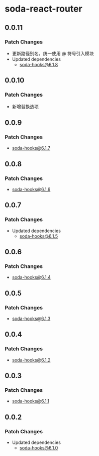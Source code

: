 # soda-react-router

## 0.0.11

### Patch Changes

-   更新路径别名，统一使用 @ 符号引入模块
-   Updated dependencies
    -   soda-hooks@6.1.8

## 0.0.10

### Patch Changes

-   新增替换选项

## 0.0.9

### Patch Changes

-   soda-hooks@6.1.7

## 0.0.8

### Patch Changes

-   soda-hooks@6.1.6

## 0.0.7

### Patch Changes

-   Updated dependencies
    -   soda-hooks@6.1.5

## 0.0.6

### Patch Changes

-   soda-hooks@6.1.4

## 0.0.5

### Patch Changes

-   soda-hooks@6.1.3

## 0.0.4

### Patch Changes

-   soda-hooks@6.1.2

## 0.0.3

### Patch Changes

-   soda-hooks@6.1.1

## 0.0.2

### Patch Changes

-   Updated dependencies
    -   soda-hooks@6.1.0
